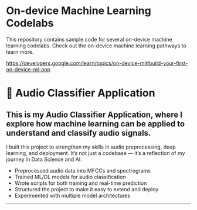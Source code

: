 # On-device Machine Learning Codelabs

This repository contains sample code for several on-device machine learning codelabs. Check out the on-device machine learning pathways to learn more.

https://developers.google.com/learn/topics/on-device-ml#build-your-first-on-device-ml-app

# 🎵 Audio Classifier Application

This is my **Audio Classifier Application**, where I explore how machine learning can be applied to understand and classify audio signals.  
---

I built this project to strengthen my skills in audio preprocessing, deep learning, and deployment. It’s not just a codebase — it’s a reflection of my journey in Data Science and AI. 

- Preprocessed audio data into MFCCs and spectrograms  
- Trained ML/DL models for audio classification  
- Wrote scripts for both training and real-time prediction  
- Structured the project to make it easy to extend and deploy  
- Experimented with multiple model architectures  

---

